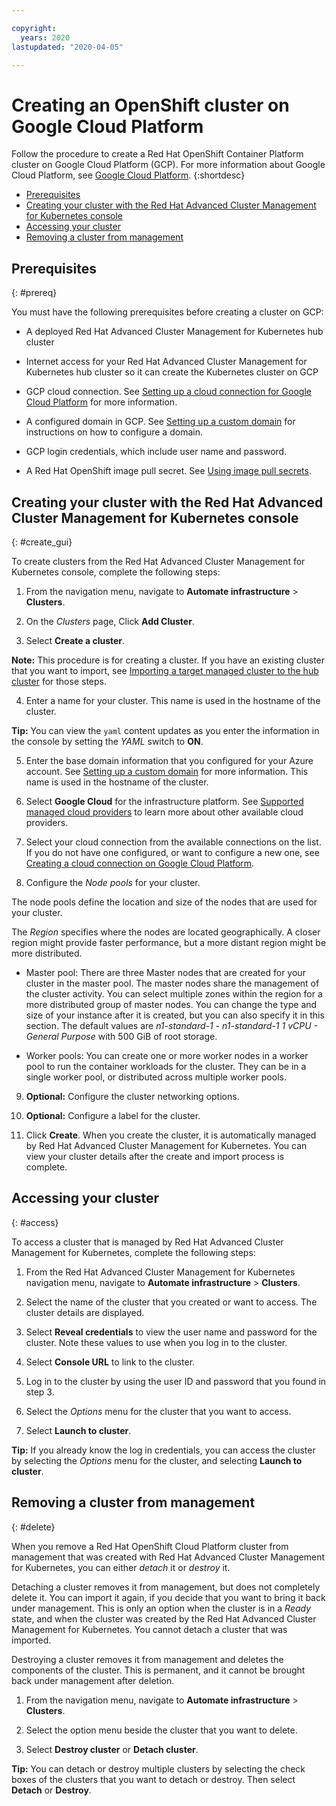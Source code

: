 ```yaml
---

copyright:
  years: 2020
lastupdated: "2020-04-05"

---
```


# Creating an OpenShift cluster on Google Cloud Platform

Follow the procedure to create a Red Hat OpenShift Container Platform cluster on Google Cloud Platform (GCP). For more information about Google Cloud Platform, see [Google Cloud Platform](https://cloud.google.com/docs/overview).
{:shortdesc}

  - [Prerequisites](#prerequisites)
  - [Creating your cluster with the Red Hat Advanced Cluster Management for Kubernetes console](#creating-your-cluster-with-the-red-hat-advanced-cluster-management-for-kubernetes-console)
  - [Accessing your cluster](#accessing-your-cluster)
  - [Removing a cluster from management](#removing-a-cluster-from-management)

## Prerequisites
{: #prereq}

You must have the following prerequisites before creating a cluster on GCP:

* A deployed Red Hat Advanced Cluster Management for Kubernetes hub cluster

* Internet access for your Red Hat Advanced Cluster Management for Kubernetes hub cluster so it can create the Kubernetes cluster on GCP

* GCP cloud connection. See [Setting up a cloud connection for Google Cloud Platform](cloud_conn_gke.md) for more information.

* A configured domain in GCP. See [Setting up a custom domain](https://cloud.google.com/endpoints/docs/openapi/dev-portal-setup-custom-domain) for instructions on how to configure a domain. 

* GCP login credentials, which include user name and password.

* A Red Hat OpenShift image pull secret. See [Using image pull secrets](https://docs.openshift.com/container-platform/4.3/openshift_images/managing_images/using-image-pull-secrets.html).

## Creating your cluster with the Red Hat Advanced Cluster Management for Kubernetes console
{: #create_gui}

To create clusters from the Red Hat Advanced Cluster Management for Kubernetes console, complete the following steps: 

1. From the navigation menu, navigate to **Automate infrastructure** > **Clusters**.

2. On the _Clusters_ page, Click **Add Cluster**.

3. Select **Create a cluster**. 
   
  **Note:** This procedure is for creating a cluster. If you have an existing cluster that you want to import, see [Importing a target managed cluster to the hub cluster](import.md) for those steps.
  
4. Enter a name for your cluster. This name is used in the hostname of the cluster.

  **Tip:** You can view the `yaml` content updates as you enter the information in the console by setting the *YAML* switch to **ON**. 

5. Enter the base domain information that you configured for your Azure account. See [Setting up a custom domain](https://cloud.google.com/endpoints/docs/openapi/dev-portal-setup-custom-domain) for more information. This name is used in the hostname of the cluster.

6. Select **Google Cloud** for the infrastructure platform. See [Supported managed cloud providers](cloud_providers.md) to learn more about other available cloud providers.

7. Select your cloud connection from the available connections on the list. If you do not have one configured, or want to configure a new one, see [Creating a cloud connection on Google Cloud Platform](cloud_conn_gke.md).
   
8. Configure the *Node pools* for your cluster. 

  The node pools define the location and size of the nodes that are used for your cluster. 

  The *Region* specifies where the nodes are located geographically. A closer region might provide faster performance, but a more distant region might be more distributed. 

  * Master pool: There are three Master nodes that are created for your cluster in the master pool. The master nodes share the management of the cluster activity. You can select multiple zones within the region for a more distributed group of master nodes. You can change the type and size of your instance after it is created, but you can also specify it in this section. The default values are *n1-standard-1  - n1-standard-1 1 vCPU - General Purpose* with 500 GiB of root storage. 

  * Worker pools: You can create one or more worker nodes in a worker pool to run the container workloads for the cluster. They can be in a single worker pool, or distributed across multiple worker pools.  

9. **Optional:** Configure the cluster networking options.

10. **Optional:** Configure a label for the cluster.

11. Click **Create**. When you create the cluster, it is automatically managed by Red Hat Advanced Cluster Management for Kubernetes. You can view your cluster details after the create and import process is complete.

## Accessing your cluster 
{: #access}

To access a cluster that is managed by Red Hat Advanced Cluster Management for Kubernetes, complete the following steps:

1. From the Red Hat Advanced Cluster Management for Kubernetes navigation menu, navigate to **Automate infrastructure** > **Clusters**.

2. Select the name of the cluster that you created or want to access. The cluster details are displayed.

3. Select **Reveal credentials** to view the user name and password for the cluster. Note these values to use when you log in to the cluster. 

4. Select **Console URL** to link to the cluster.

5. Log in to the cluster by using the user ID and password that you found in step 3. 

6. Select the *Options* menu for the cluster that you want to access.

7. Select **Launch to cluster**. 

  **Tip:** If you already know the log in credentials, you can access the cluster by selecting the *Options* menu for the cluster, and selecting **Launch to cluster**.

## Removing a cluster from management
{: #delete}

When you remove a Red Hat OpenShift Cloud Platform cluster from management that was created with Red Hat Advanced Cluster Management for Kubernetes, you can either *detach* it or *destroy* it.  

Detaching a cluster removes it from management, but does not completely delete it. You can import it again, if you decide that you want to bring it back under management. This is only an option when the cluster is in a *Ready* state, and when the cluster was created by the Red Hat Advanced Cluster Management for Kubernetes. You cannot detach a cluster that was imported.

Destroying a cluster removes it from management and deletes the components of the cluster. This is permanent, and it cannot be brought back under management after deletion.   

1. From the navigation menu, navigate to **Automate infrastructure** > **Clusters**.

2. Select the option menu beside the cluster that you want to delete.

3. Select **Destroy cluster** or **Detach cluster**. 

  **Tip:** You can detach or destroy multiple clusters by selecting the check boxes of the clusters that you want to detach or destroy. Then select **Detach** or **Destroy**.
